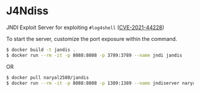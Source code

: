 # J4Ndiss
JNDI Exploit Server for exploiting `#log4shell` ([CVE-2021-44228](https://nvd.nist.gov/vuln/detail/CVE-2021-44228))

To start the server, customize the port exposure within the command.
```bash
$ docker build -t jandis .
$ docker run --rm -it -p 8088:8088 -p 3789:3789 --name jndi jandis
```

OR

```bash
$ docker pull naryal2580/jandis
$ docker run --rm -it -p 8088:8088 -p 1389:1389 --name jndiserver naryal2580/jandis
```
